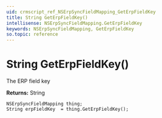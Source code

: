 ```yaml
---
uid: crmscript_ref_NSErpSyncFieldMapping_GetErpFieldKey
title: String GetErpFieldKey()
intellisense: NSErpSyncFieldMapping.GetErpFieldKey
keywords: NSErpSyncFieldMapping, GetErpFieldKey
so.topic: reference
---
```


# String GetErpFieldKey()

The ERP field key

**Returns:** String

```crmscript
NSErpSyncFieldMapping thing;
String erpFieldKey  = thing.GetErpFieldKey();
```

